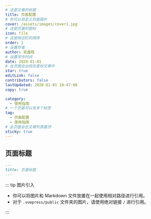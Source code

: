 ```yaml
---
# 这是文章的标题
title: 页面配置
# 你可以自定义封面图片
cover: /assets/images/cover1.jpg
# 这是页面的图标
icon: file
# 这是侧边栏的顺序
order: 1
# 设置作者
author: 吴鑫程
# 设置写作时间
date: 2020-01-01
# 此页面会出现在星标文章中
star: true
editLink: false
contributors: false
lastUpdated: 2020-01-01 10:47:08
copy: true

category:
  - 使用指南
# 一个页面可以有多个标签
tag:
  - 页面配置
  - 使用指南
# 此页面会在文章列表置顶
sticky: true
---
```

<!-- more -->
## 页面标题

<!-- 
  这是多行注释，
  可以跨多行书写，
  渲染后不可见。
-- The first H1 title in Markdown will be regarded as page title.
//  Markdown 中的第一个 H1 标题会被视为页面标题。
//  你可以在 Markdown 的 Frontmatter 中设置页面标题。
-->

```md
---
title: 页面标题
---
```
<!-- 
## 页面信息

//  你可以在 Markdown 的 Frontmatter 中设置页面信息。

// - 作者设置为 Ms.Hope。
// - 写作日期为 2020 年 1 月 1 日
// - 分类为 “使用指南”
// - 标签为 “页面配置” 和 “使用指南”

## 页面内容

// 你可以自由在这里书写你的 Markdown。
-->

::: tip 图片引入
 - 你可以将图片和 Markdown 文件放置在一起使用相对路径进行引用。
 - 对于 `.vuepress/public` 文件夹的图片，请使用绝对链接 `/` 进行引用。

:::

